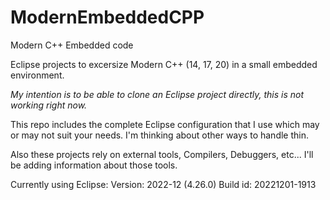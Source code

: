 # ModernEmbeddedCPP
Modern C++ Embedded code

Eclipse projects to excersize Modern C++ (14, 17, 20) in a small embedded environment.

*My intention is to be able to clone an Eclipse project directly, this is not working right now.*

This repo includes the complete Eclipse configuration that I use which may or may not suit your needs. I'm thinking about other ways to handle thin.

Also these projects rely on external tools, Compilers, Debuggers, etc... I'll be adding information about those tools.

Currently using Eclipse:
Version: 2022-12 (4.26.0)
Build id: 20221201-1913
